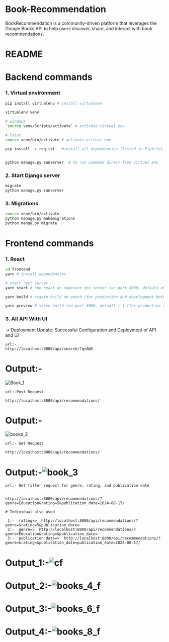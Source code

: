 # Book-Recommendation
BookRecommendation is a community-driven platform that leverages the Google Books API to help users discover, share, and interact with book recommendations.
# README #

__Backend commands__ 
==== 

### __1. Virtual environment__ 
```bash 
pip install virtualenv # install virtualenv 

virtualenv venv 

# windows 
`source venv/Scripts/activate` # activate virtual env 

# lniux 
source venv/bin/activate # activate virtual env 

pip install -r req.txt   #install all dependencies (listed in Pipfile) in virtual env 


python manage.py runserver  # to run command direct from virtual env 
``` 

### __2. Start Django server__ 
```bash 
migrate 
python manage.py runserver 
``` 

### __3. Migrations__ 
```bash 
source venv/bin/activate  
python manage.py makemigrations 
python mange.py migrate 
``` 


__Frontend commands__ 
====== 

### __1. React__ 
```bash 
cd frontend
yarn # install dependencies 

# start rect server 
yarn start # run react on seperate dev server (on port 3000, default only) | (for development only) 

yarn build # craete build on watch (for production and development both) 

yarn preview # serve build (on port 3000, default ) | (for production onlly)

```

### __3. All API With UI__ 
-> Deployment Update: Successful Configuration and Deployment of API and UI

```Integration with Google Books API:-
url:- 
http://localhost:8000/api/search/?q=AWS

``` 
# Output:-
![Book_1](https://github.com/user-attachments/assets/daf8222d-2c71-430c-9f94-1c7171e2c023)

```Community Book Recommendations(Add New Book ):-
url:-Post Request

http://localhost:8000/api/recommendations/

``` 
# Output:-
![books_2](https://github.com/user-attachments/assets/f32ea832-5486-4a43-932c-efda97ddd9de)

```Community Book Recommendations(Click blue button  Book Recommendations):-
url:- Get Request

http://localhost:8000/api/recommendations/

``` 
# Output:-![book_3](https://github.com/user-attachments/assets/fe9a4b2c-8496-423d-8c92-38b74d109192)

```Community Book Recommendations(Search Filter):-
url:- Get filter request for genre, rating, and publication date


http://localhost:8000/api/recommendations/?genre=Education&rating=5&publication_date=2024-08-17/

# Individual also used

 1:-  rating=>  http://localhost:8000/api/recommendations/?genre=&rating=5&publication_date=
 2:-  genre=>  http://localhost:8000/api/recommendations/?genre=Education&rating=&publication_date=
 3:-  publication date=>  http://localhost:8000/api/recommendations/?genre=&rating=&publication_date=publication_date=2024-08-17/

``` 
# Output_1:-![cf](https://github.com/user-attachments/assets/7e68f8b4-66cb-4e7a-a53c-c61f91fcfd1b)
# Output_2:-![books_4_f](https://github.com/user-attachments/assets/dfd29e47-f1d2-4d6c-9812-13cb791eea7b)

# Output_3:-![books_6_f](https://github.com/user-attachments/assets/f05e47c4-b8e8-4d96-ba5c-60cf54827448)

# Output_4:-![books_8_f](https://github.com/user-attachments/assets/c4f85946-8081-4300-8da2-f8ff5d05f115)







